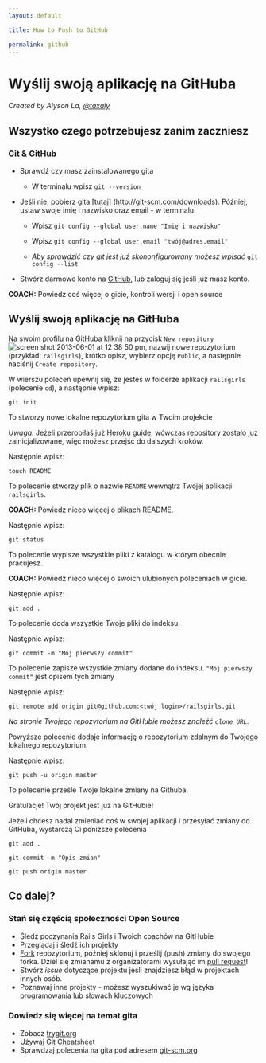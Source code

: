 ```yaml
---
layout: default

title: How to Push to GitHub

permalink: github
---
```


# Wyślij swoją aplikację na GitHuba

*Created by Alyson La, [@taxaly](https://www.twitter.com/taxaly)*

## Wszystko czego potrzebujesz zanim zaczniesz

### Git & GitHub

* Sprawdź czy masz zainstalowanego gita
	* W terminalu wpisz `git --version`

* Jeśli nie, pobierz gita [tutaj] (http://git-scm.com/downloads).
	Później, ustaw swoje imię i nazwisko oraz email - w terminalu:
	* Wpisz `git config --global user.name "Imię i nazwisko"`
	* Wpisz `git config --global user.email "twój@adres.email"`

	* _Aby sprawdzić czy git jest już skononfigurowany możesz wpisać_ `git config --list`

* Stwórz darmowe konto na [GitHub](https://github.com), lub zaloguj się jeśli już masz konto.

**COACH:** Powiedz coś więcej o gicie, kontroli wersji i open source

## Wyślij swoją aplikację na GitHuba

Na swoim profilu na GitHuba kliknij na przycisk `New repository` ![screen shot 2013-06-01 at 12 38 50 pm](https://f.cloud.github.com/assets/2623954/595307/eb70c6cc-caf2-11e2-9d2d-60deb31ac049.png), nazwij nowe repozytorium (przykład: `railsgirls`), krótko opisz, wybierz opcję `Public`, a następnie naciśnij `Create repository`.

W wierszu poleceń upewnij się, że jesteś w folderze aplikacji `railsgirls` (polecenie `cd`), a następnie wpisz:

`git init`

To stworzy nowe lokalne repozytorium gita w Twoim projekcie

*Uwaga:* Jeżeli przerobiłaś już [Heroku guide](/heroku), wówczas repository zostało już zainicjalizowane, więc możesz przejść do dalszych kroków.

Następnie wpisz:

`touch README`

To polecenie stworzy plik o nazwie `README` wewnątrz Twojej aplikacji `railsgirls`.

**COACH:** Powiedz nieco więcej o plikach README.

Następnie wpisz:

`git status`

To polecenie wypisze wszystkie pliki z katalogu w którym obecnie pracujesz.

**COACH:** Powiedz nieco więcej o swoich ulubionych poleceniach w gicie.

Następnie wpisz:

`git add .`

To polecenie doda wszystkie Twoje pliki do indeksu.

Następnie wpisz:

`git commit -m "Mój pierwszy commit"`

To polecenie zapisze wszystkie zmiany dodane do indeksu. `"Mój pierwszy commit"` jest opisem tych zmiany

Następnie wpisz:

`git remote add origin git@github.com:<twój login>/railsgirls.git`

_Na stronie Twojego repozytorium na GitHubie możesz znaleźć `clone URL`._

Powyższe polecenie dodaje informację o repozytorium zdalnym do Twojego lokalnego repozytorium.

Następnie wpisz:

`git push -u origin master`

To polecenie prześle Twoje lokalne zmiany na Githuba.

Gratulacje! Twój projekt jest już na GitHubie!

Jeżeli chcesz nadal zmieniać coś w swojej aplikacji i przesyłać zmiany do GitHuba, wystarczą Ci poniższe polecenia

`git add .`

`git commit -m "Opis zmian"`

`git push origin master`

## Co dalej?

### Stań się częścią społeczności Open Source

 * Śledź poczynania Rails Girls i Twoich coachów na GitHubie
 * Przeglądaj i śledź ich projekty
 * [Fork](https://help.github.com/articles/fork-a-repo) repozytorium, później sklonuj i prześlij (push) zmiany do swojego forka. Dziel się zmianamu z organizatorami wysułając im [pull request](https://help.github.com/articles/using-pull-requests)!
 * Stwórz _issue_ dotyczące projektu jeśli znajdziesz błąd w projektach innych osób.
 * Poznawaj inne projekty - możesz wyszukiwać je wg języka programowania lub słowach kluczowych

### Dowiedz się więcej na temat gita

 * Zobacz [trygit.org](http://try.github.io/)
 * Używaj [Git Cheatsheet](http://rogerdudler.github.io/git-guide/files/git_cheat_sheet.pdf)
 * Sprawdzaj polecenia na gita pod adresem [git-scm.org](http://git-scm.com/)






